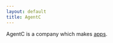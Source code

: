 ```yaml
---
layout: default
title: AgentC
---
```


<script src="//cdnjs.cloudflare.com/ajax/libs/jquery/3.3.1/jquery.min.js"></script>

<p>AgentC is a company which makes <span id="target"></span> <a href="/apps/">apps</a>.</p>



<script>
(function ($) {
  // http://stackoverflow.com/questions/13325008/typewriter-effect-with-jquery/13325547#13325547
  // writes the string
  //
  // @param jQuery $target
  // @param String str
  // @param Numeric cursor
  // @param Numeric delay
  // @param Function cb
  // @return void
  function typeString($target, str, cursor, delay, cb) {
    $target.html(function (_, html) {
      return html + str[cursor];
    });

    if (cursor < str.length - 1) {
      setTimeout(function () {
        typeString($target, str, cursor + 1, delay, cb);
      }, delay);
    }
    else {
      cb();
    }
  }

  // clears the string
  //
  // @param jQuery $target
  // @param Numeric delay
  // @param Function cb
  // @return void
  function deleteString($target, delay, cb) {
    var length;

    $target.html(function (_, html) {
      length = html.length;
      return html.substr(0, length - 1);
    });

    if (length > 1) {
      setTimeout(function () {
        deleteString($target, delay, cb);
      }, delay);
    }
    else {
      cb();
    }
  }

  // jQuery hook
  $.fn.extend({
    teletype: function (opts) {
      var settings = $.extend({}, $.teletype.defaults, opts);

      return $(this).each(function () {
        (function loop($tar, idx) {
          // type
          typeString($tar, settings.text[idx], 0, settings.delay, function () {
            // delete
            setTimeout(function () {
              deleteString($tar, settings.delay, function () {
                loop($tar, (idx + 1) % settings.text.length);
              });
            }, settings.pause);
          });

        }($(this), 0));
      });
    }
  });

  // plugin defaults
  $.extend({
    teletype: {
      defaults: {
        delay: 100,
        pause: 2500,
        text: []
      }
    }
  });
}(jQuery));

$('#target').teletype({
  text: [
    'epic',
    'titanic',
    'monumental',
    'sublime',
    'superb',
    'lovely',
    'spledniferous',
    'great',
    'swell',
    'wonderful',
    'marvelous',
    'fantastic',
    'terrific',
    'bang-up',
    'first-rate',
    'dazzling',
    'astounding'
  ]
});

$('#cursor').teletype({
  text: ['_', ' '],
  delay: 0,
  pause: 500
});
</script>
